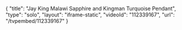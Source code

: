 {
    "title": "Jay King Malawi Sapphire and Kingman Turquoise Pendant",
    "type": "solo",
    "layout": "iframe-static",
    "videoId": "112339167",
    "url": "\/tvpembed\/112339167"
}